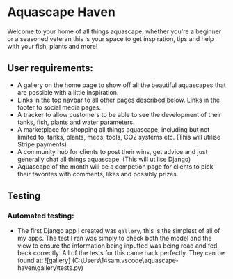 # Aquascape Haven

Welcome to your home of all things aquascape, whether you're a beginner or a seasoned veteran this is your space to get inspiration, tips and help with your fish, plants and more!

## User requirements:

+ A gallery on the home page to show off all the beautiful aquascapes that are possible with a little inspiration.
+ Links in the top navbar to all other pages described below. Links in the footer to social media pages.
+ A tracker to allow customers to be able to see the development of their tanks, fish, plants and water parameters.
+ A marketplace for shopping all things aquascape, including but not limited to, tanks, plants, meds, tools, CO2 systems etc. (This will utilise Stripe payments)
+ A community hub for clients to post their wins, get advice and just generally chat all things aquascape. (This will utilise Django)
+ Aquascape of the month will be a competion page for clients to pick their favorites with comments, likes and possibly prizes.

## Testing

### Automated testing:

+ The first Django app I created was `gallery`, this is the simplest of all of my apps. The test I ran was simply to check both the model and the view to ensure the information being inputted was being read and fed back correctly. All of the tests for this came back perfectly. They can be found at: ![gallery] (C:\Users\14sam\.vscode\aquascape-haven\gallery\tests.py)